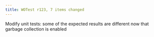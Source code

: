 ```yaml
---
title: WOTest r123, 7 items changed
---
```


Modify unit tests: some of the expected results are different now that garbage collection is enabled
